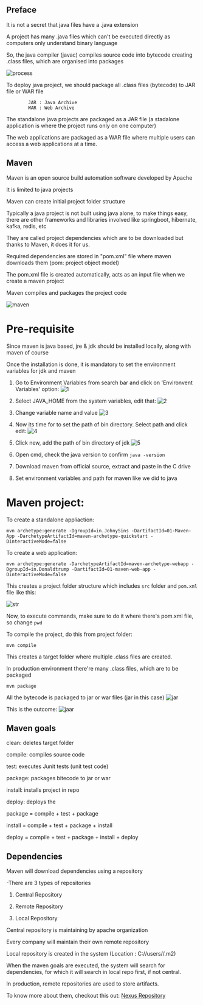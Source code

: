 ## Preface
It is not a secret that java files have a .java extension

A project has many .java files which can't be executed directly as computers only understand binary language

So, the java compiler (javac) compiles source code into bytecode creating .class files, which are organised into packages

![process](https://github.com/guycalledavinash/maven/assets/90386560/057cc7ec-221e-4cad-acbf-acfa3219d9c2)

To deploy java project, we should package all .class files (bytecode) to JAR file or WAR file

			JAR : Java Archive
			WAR : Web Archive

The standalone java projects are packaged as a JAR file (a stadalone application is where the project runs only on one computer)

The web applications are packaged as a WAR file where multiple users can access a web applications at a time.
## Maven
Maven is an open source build automation software developed by Apache

It is limited to java projects 

Maven can create initial project folder structure 

Typically a java project is not built using java alone, to make things easy, there are other frameworks and libraries involved like springboot, hibernate, kafka, redis, etc

They are called project dependencies which are to be downloaded but thanks to Maven, it does it for us.

Required dependencies are stored in "pom.xml" file where maven downloads them (pom: project object model)

The pom.xml file is created automatically, acts as an input file when we create a maven project 

Maven compiles and packages the project code 

![maven](https://github.com/guycalledavinash/maven/assets/90386560/f265e767-3100-4619-ad7b-f3d9f35baed6)
# Pre-requisite
Since maven is java based, jre & jdk should be installed locally, along with maven of course

Once the installation is done, it is mandatory to set the environment variables for jdk and maven

1. Go to Environment Variables from search bar and click on 'Environvent Variables' option:
   ![1](https://github.com/guycalledavinash/maven/assets/90386560/3e5600dd-ed12-4cce-b3cf-f84e2ee3daf9)

2. Select JAVA_HOME from the system variables, edit that:
   ![2](https://github.com/guycalledavinash/maven/assets/90386560/8ea8e745-7a27-4e42-80f9-b4b0584761ce)

3. Change variable name and value
   ![3](https://github.com/guycalledavinash/maven/assets/90386560/a34b520b-cdb7-4212-8464-781a3d53aadf)

4. Now its time for to set the path of bin directory. Select path and click edit:
   ![4](https://github.com/guycalledavinash/maven/assets/90386560/8e13c7e3-b345-41f1-ad8f-cc33d92b2d5d)

5. Click new, add the path of bin directory of jdk
   ![5](https://github.com/guycalledavinash/maven/assets/90386560/f852f5b7-bc1f-4fba-a9d5-d541168acf3f)

6. Open cmd, check the java version to confirm `java -version`
   
7. Download maven from official source, extract and paste in the C drive

8. Set environment variables and path for maven like we did to java

# Maven project:
To create a standalone appliaction:
```
mvn archetype:generate -DgroupId=in.JohnySins -DartifactId=01-Maven-App -DarchetypeArtifactId=maven-archetype-quickstart -DinteractiveMode=false
```
To create a web application:
```
mvn archetype:generate -DarchetypeArtifactId=maven-archetype-webapp -DgroupId=in.Donaldtrump -DartifactId=01-maven-web-app -DinteractiveMode=false
```
This creates a project folder structure which includes `src` folder and `pom.xml` file like this:

![str](https://github.com/guycalledavinash/maven/assets/90386560/031d931f-846f-4a66-a9dc-086c3c85f985)

Now, to execute commands, make sure to do it where there's pom.xml file, so change `pwd` 

To compile the project, do this from project folder:
```
mvn compile
```
This creates a target folder where multiple .class files are created. 

In production environment there're many .class files, which are to be packaged
```
mvn package
```
All the bytecode is packaged to jar or war files (jar in this case) 
![jar](https://github.com/guycalledavinash/maven/assets/90386560/1943352e-e6a1-4bd2-9a08-9a6f1c07fb84)

This is the outcome:
![jaar](https://github.com/guycalledavinash/maven/assets/90386560/d59da5e0-c20f-47a8-ab16-d7ff8303ba06)
## Maven goals

clean: deletes target folder

compile: compiles source code

test: executes Junit tests (unit test code)

package: packages bitecode to jar or war

install: installs project in repo

deploy: deploys the 

package = compile + test + package

install = compile + test + package + install

deploy = compile + test + package + install + deploy

## Dependencies
Maven will download dependencies using a repository

-There are 3 types of repositories

1) Central Repository

2) Remote Repository

3) Local Repository

Central repository is maintaining by apache organization

Every company will maintain their own remote repository

Local repository is created in the system (Location : C://users/<uname>/.m2)

When the maven goals are executed, the system will search for dependencies, for which it will search in local repo first, if not central. 

In production, remote repositories are used to store artifacts. 

To know more about them, checkout this out: [Nexus Repository](https://github.com/guycalledavinash/nexus-repository) 
